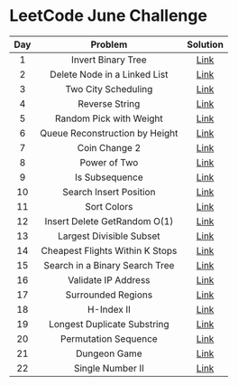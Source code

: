 # LeetCode June Challenge

| Day |             Problem             |                                       Solution                                       |
|:---:|:-------------------------------:|:------------------------------------------------------------------------------------:|
|  1  |        Invert Binary Tree       |  [Link](https://github.com/ishpreet-singh/leetcode-june-challenge/blob/master/1.cpp) |
|  2  |   Delete Node in a Linked List  |  [Link](https://github.com/ishpreet-singh/leetcode-june-challenge/blob/master/2.cpp) |
|  3  |       Two City Scheduling       |  [Link](https://github.com/ishpreet-singh/leetcode-june-challenge/blob/master/3.cpp) |
|  4  |          Reverse String         |  [Link](https://github.com/ishpreet-singh/leetcode-june-challenge/blob/master/4.cpp) |
|  5  |     Random Pick with Weight     |  [Link](https://github.com/ishpreet-singh/leetcode-june-challenge/blob/master/5.cpp) |
|  6  |  Queue Reconstruction by Height |  [Link](https://github.com/ishpreet-singh/leetcode-june-challenge/blob/master/6.cpp) |
|  7  |          Coin Change 2          |  [Link](https://github.com/ishpreet-singh/leetcode-june-challenge/blob/master/7.cpp) |
|  8  |           Power of Two          |  [Link](https://github.com/ishpreet-singh/leetcode-june-challenge/blob/master/8.cpp) |
|  9  |          Is Subsequence         |  [Link](https://github.com/ishpreet-singh/leetcode-june-challenge/blob/master/9.cpp) |
|  10 |      Search Insert Position     | [Link](https://github.com/ishpreet-singh/leetcode-june-challenge/blob/master/10.cpp) |
|  11 |           Sort Colors           | [Link](https://github.com/ishpreet-singh/leetcode-june-challenge/blob/master/11.cpp) |
|  12 |   Insert Delete GetRandom O(1)  | [Link](https://github.com/ishpreet-singh/leetcode-june-challenge/blob/master/12.cpp) |
|  13 |     Largest Divisible Subset    | [Link](https://github.com/ishpreet-singh/leetcode-june-challenge/blob/master/13.cpp) |
|  14 | Cheapest Flights Within K Stops | [Link](https://github.com/ishpreet-singh/leetcode-june-challenge/blob/master/14.cpp) |
|  15 |  Search in a Binary Search Tree | [Link](https://github.com/ishpreet-singh/leetcode-june-challenge/blob/master/15.cpp) |
|  16 |       Validate IP Address       | [Link](https://github.com/ishpreet-singh/leetcode-june-challenge/blob/master/16.cpp) |
|  17 |        Surrounded Regions       | [Link](https://github.com/ishpreet-singh/leetcode-june-challenge/blob/master/17.cpp) |
|  18 |            H-Index II           | [Link](https://github.com/ishpreet-singh/leetcode-june-challenge/blob/master/18.cpp) |
|  19 |   Longest Duplicate Substring   | [Link](https://github.com/ishpreet-singh/leetcode-june-challenge/blob/master/19.cpp) |
|  20 |       Permutation Sequence      | [Link](https://github.com/ishpreet-singh/leetcode-june-challenge/blob/master/20.cpp) |
|  21 |           Dungeon Game          | [Link](https://github.com/ishpreet-singh/leetcode-june-challenge/blob/master/21.cpp) |
|  22 |         Single Number II        | [Link](https://github.com/ishpreet-singh/leetcode-june-challenge/blob/master/22.cpp) |